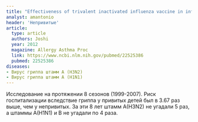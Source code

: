 ```yaml
---
title: "Effectiveness of trivalent inactivated influenza vaccine in influenza-related hospitalization in children: a case-control study"
analyst: amantonio
header: 'Непривитые'
article:
  type: article
  authors: Joshi
  year: 2012
  magazine: Allergy Asthma Proc
  link: https://www.ncbi.nlm.nih.gov/pubmed/22525386
  pubmed: 22525386
diseases:
- Вирус гриппа штамм A (H3N2)
- Вирус гриппа штамм A (H1N1)
---
```


Исследование на протяжении 8 сезонов (1999-2007). Риск госпитализации вследствие гриппа у привитых детей был в 3.67 раз выше, чем у непривитых.
За эти 8 лет штамм A(H3N2) не угадали 5 раз, а штаммы A(H1N1) и В не угадали по 4 раза.
